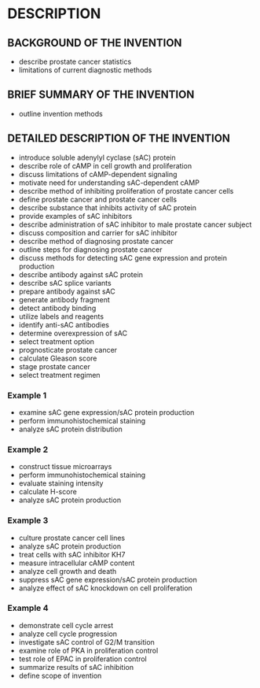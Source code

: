 # DESCRIPTION

## BACKGROUND OF THE INVENTION

- describe prostate cancer statistics
- limitations of current diagnostic methods

## BRIEF SUMMARY OF THE INVENTION

- outline invention methods

## DETAILED DESCRIPTION OF THE INVENTION

- introduce soluble adenylyl cyclase (sAC) protein
- describe role of cAMP in cell growth and proliferation
- discuss limitations of cAMP-dependent signaling
- motivate need for understanding sAC-dependent cAMP
- describe method of inhibiting proliferation of prostate cancer cells
- define prostate cancer and prostate cancer cells
- describe substance that inhibits activity of sAC protein
- provide examples of sAC inhibitors
- describe administration of sAC inhibitor to male prostate cancer subject
- discuss composition and carrier for sAC inhibitor
- describe method of diagnosing prostate cancer
- outline steps for diagnosing prostate cancer
- discuss methods for detecting sAC gene expression and protein production
- describe antibody against sAC protein
- describe sAC splice variants
- prepare antibody against sAC
- generate antibody fragment
- detect antibody binding
- utilize labels and reagents
- identify anti-sAC antibodies
- determine overexpression of sAC
- select treatment option
- prognosticate prostate cancer
- calculate Gleason score
- stage prostate cancer
- select treatment regimen

### Example 1

- examine sAC gene expression/sAC protein production
- perform immunohistochemical staining
- analyze sAC protein distribution

### Example 2

- construct tissue microarrays
- perform immunohistochemical staining
- evaluate staining intensity
- calculate H-score
- analyze sAC protein production

### Example 3

- culture prostate cancer cell lines
- analyze sAC protein production
- treat cells with sAC inhibitor KH7
- measure intracellular cAMP content
- analyze cell growth and death
- suppress sAC gene expression/sAC protein production
- analyze effect of sAC knockdown on cell proliferation

### Example 4

- demonstrate cell cycle arrest
- analyze cell cycle progression
- investigate sAC control of G2/M transition
- examine role of PKA in proliferation control
- test role of EPAC in proliferation control
- summarize results of sAC inhibition
- define scope of invention

